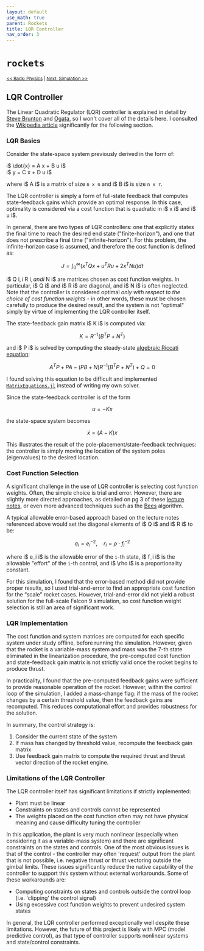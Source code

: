 ```yaml
---
layout: default
use_math: true
parent: Rockets
title: LQR Controller
nav_order: 3
---
```



# `rockets`

<small>[<< Back: Physics](physics) | [Next: Simulation >>](simulation) </small>

## LQR Controller

The Linear Quadratic Regulator (LQR) controller is explained in detail by [Steve Brunton](https://www.youtube.com/watch?v=1_UobILf3cc) and [Ogata](https://www.amazon.com/Modern-Control-Engineering-Katsuhiko-Ogata/dp/0136156738), so I won't cover all of the details here.  I consulted the [Wikipedia article](https://en.wikipedia.org/wiki/Linear%E2%80%93quadratic_regulator) significantly for the following section.

### LQR Basics 

Consider the state-space system previously derived in the form of: 

i$ \dot{x} = A x + B u i$  
i$ y = C x + D u i$

where i$ A i$ is a matrix of size `n x n` and i$ B i$ is size `n x r`.

The LQR controller is simply a form of full-state feedback that computes state-feedback gains which provide an optimal response.  In this case, optimality is considered via a cost function that is quadratic in i$ x i$ and i$ u i$.  

In general, there are two types of LQR controllers: one that explicitly states the final time to reach the desired end state ("finite-horizon"), and one that does not prescribe a final time ("infinite-horizon").  For this problem, the infinite-horizon case is assumed, and therefore the cost function is defined as:

$$ 
J=\int _{{0}}^{\infty }\left(x^{T}Qx+u^{T}Ru+2x^{T}Nu\right)dt
$$ 

i$ Q i$, i$ R i$, and i$ N i$ are matrices chosen as cost function weights.  In particular, i$ Q i$ and i$ R i$ are diagonal, and i$ N i$ is often neglected.  Note that the controller is considered optimal *only with respect to the choice of cost function weights* - in other words, these must be chosen carefully to produce the desired result, and the system is not "optimal" simply by virtue of implementing the LQR controller itself.  

The state-feedback gain matrix i$ K i$ is computed via: 

$$ 
K=R^{{-1}}(B^{T}P+N^{T})
$$

and i$ P i$ is solved by computing the steady-state [algebraic Riccati equation](https://en.wikipedia.org/wiki/Algebraic_Riccati_equation):

$$
A^{T}P+PA-(PB+N)R^{{-1}}(B^{T}P+N^{T})+Q=0
$$

I found solving this equation to be difficult and implemented [`MatrixEquations.jl`](https://github.com/andreasvarga/MatrixEquations.jl) instead of writing my own solver.

Since the state-feedback controller is of the form

$$ u = - K x $$

the state-space system becomes 

$$ \dot{x} = (A - K) x $$

This illustrates the result of the pole-placement/state-feedback techniques: the controller is simply moving the location of the system poles (eigenvalues) to the desired location.  

### Cost Function Selection

A significant challenge in the use of LQR controller is selecting cost function weights.  Often, the simple choice is trial and error.  However, there are slightly more directed approaches, as detailed on pg 3 of these [lecture notes](http://www.cds.caltech.edu/~murray/courses/cds110/wi07/lqr.pdf), or even more advanced techniques such as the [Bees](http://www.joace.org/uploadfile/2016/1025/20161025051823903.pdf) algorithm.  

A typical allowable error-based approach based on the lecture notes referenced above would set the diagonal elements of i$ Q i$ and i$ R i$ to be: 

$$ 
q_i = e_{i}^{-2}, \quad r_i = \rho \cdot f_{i}^{-2}
$$ 

where i$ e_i i$ is the allowable error of the `i`-th state, i$ f_i i$ is the allowable "effort" of the `i`-th control, and i$ \rho i$ is a proportionality constant.

For this simulation, I found that the error-based method did not provide proper results, so I used trial-and-error to find an appropriate cost function for the “scale” rocket cases.  However, trial-and-error did not yield a robust solution for the full-scale Falcon 9 simulation, so cost function weight selection is still an area of significant work.

### LQR Implementation

The cost function and system matrices are computed for each specific system under study offline, before running the simulation.  However, given that the rocket is a variable-mass system and mass was the 7-th state eliminated in the linearization procedure, the pre-computed cost function and state-feedback gain matrix is not strictly valid once the rocket begins to produce thrust.  

In practicality, I found that the pre-computed feedback gains were sufficient to provide reasonable operation of the rocket.  However, within the control loop of the simulation, I added a mass-change flag: if the mass of the rocket changes by a certain threshold value, then the feedback gains are recomputed.  This reduces computational effort and provides robustness for the solution.  

In summary, the control strategy is:
1. Consider the current state of the system 
2. If mass has changed by threshold value, recompute the feedback gain matrix 
3. Use feedback gain matrix to compute the required thrust and thrust vector direction of the rocket engine. 

### Limitations of the LQR Controller

The LQR controller itself has significant limitations if strictly implemented:
* Plant must be linear
* Constraints on states and controls cannot be represented 
* The weights placed on the cost function often may not have physical meaning and cause difficulty tuning the controller

In this application, the plant is very much nonlinear (especially when considering it as a variable-mass system) and there are significant constraints on the states and controls.  One of the most obvious issues is that of the control - the controller may often 'request' output from the plant that is not possible, i.e. negative thrust or thrust vectoring outside the gimbal limits.  These issues significantly reduce the native capability of the controller to support this system without external workarounds.  Some of these workarounds are:
* Computing constraints on states and controls outside the control loop (i.e. 'clipping' the control signal) 
* Using excessive cost function weights to prevent undesired system states 

In general, the LQR controller performed exceptionally well despite these limitations.  However, the future of this project is likely with MPC (model predictive control), as that type of controller supports nonlinear systems and state/control constraints.

